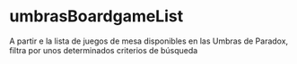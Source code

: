 # umbrasBoardgameList
A partir e la lista de juegos de mesa disponibles en las Umbras de Paradox, filtra por unos determinados criterios de búsqueda

